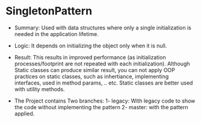 # SingletonPattern

- Summary: Used with data structures where only a single initialization is needed in the application lifetime. 
- Logic: It depends on initializing the object only when it is null.
- Result: This results in improved performance (as initialization processes/footprint are not repeated with each initialization).
Although Static classes can produce similar result, you can not apply OOP practices on static classes, such as inhertiance, implementing interfaces, used in method params, .. etc. Static classes are better used with utility methods.

- The Project contains Two branches:
      1- legacy: With legacy code to show the code without implementing the pattern 
      2- master: with the pattern applied.

